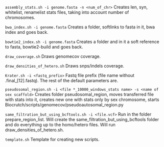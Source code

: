 ```assembly_stats.sh -i genome.fasta -n <num_of_chr>```
Creates len, syn, whitelist, renamelist stats files, taking into account number of chromosomes.

```bwa_index.sh -i genome.fasta```
Creates a folder, softlinks to fasta in it, bwa index and goes back.

```bowtie2_index.sh -i genome.fasta```
Creates a folder and in it a soft reference to fasta, bowtie2-build and goes back.

```draw_coverage.sh```
Draws genomecov coverage. 

```draw_densities_of_hetero.sh```
Draws snps/indels coverage. 

```Krater.sh -i <fastq_prefix>```
Fastq file prefix (file name without .final_[12].fastq). The rest of the default parameters are.

```pseudosomal_region.sh -i <file *_10000_windows_stats name> -s <name of sex scaffold>```
Creates folder pseudosomal_region, moves transferred file with stats into it, creates new one with stats only by sex chromosome, starts Biocrutch/scripts/genomecov/pseudoautosomal_region.py  

```same_filtration_but_using_bcftools.sh -i <file.vcf>```
Run in the folder prepare_region_list. Will create the same_filtration_but_using_bcftools folder and do everything up to the homo/hetero files. Will run draw_densities_of_hetero.sh.

```template.sh```
Template for creating new scripts.
